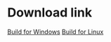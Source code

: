 # Download link

[Build for Windows](https://github.com/Patala2004/Estupidez-natural-Buenosaires/raw/refs/heads/master/Builds/Windows_Build.zip)
[Build for Linux](https://github.com/Patala2004/Estupidez-natural-Buenosaires/raw/refs/heads/master/Builds/LinuxBuild.zip)
